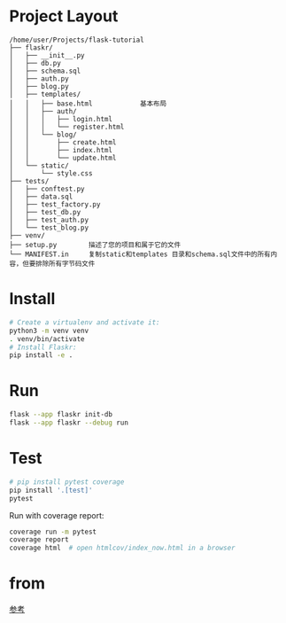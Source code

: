 # Project Layout

```
/home/user/Projects/flask-tutorial
├── flaskr/
│   ├── __init__.py
│   ├── db.py
│   ├── schema.sql
│   ├── auth.py
│   ├── blog.py
│   ├── templates/
│   │   ├── base.html            基本布局
│   │   ├── auth/
│   │   │   ├── login.html
│   │   │   └── register.html
│   │   └── blog/
│   │       ├── create.html
│   │       ├── index.html
│   │       └── update.html
│   └── static/
│       └── style.css
├── tests/
│   ├── conftest.py
│   ├── data.sql
│   ├── test_factory.py
│   ├── test_db.py
│   ├── test_auth.py
│   └── test_blog.py
├── venv/
├── setup.py        描述了您的项目和属于它的文件
└── MANIFEST.in     复制static和templates 目录和schema.sql文件中的所有内容，但要排除所有字节码文件
```

# Install

```bash
# Create a virtualenv and activate it:
python3 -m venv venv
. venv/bin/activate
# Install Flaskr:
pip install -e .
```

# Run

```bash
flask --app flaskr init-db
flask --app flaskr --debug run
```

# Test

```bash
# pip install pytest coverage
pip install '.[test]'
pytest
```

Run with coverage report:

```bash
coverage run -m pytest
coverage report
coverage html  # open htmlcov/index_now.html in a browser
```

# from

[参考](https://github.com/pallets/flask/tree/main/examples/tutorial)